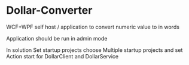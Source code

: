 # Dollar-Converter
WCF+WPF self host / application to convert numeric value to in words 

Application should be run in admin mode

In solution Set startup projects choose Multiple startup projects and set Action start for DollarClient and DollarService
